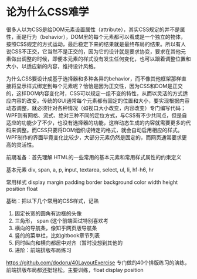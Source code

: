 # 论为什么CSS难学

很多人以为CSS是给DOM元素设置属性（attribute），其实CSS规定的并不是属性，而是行为（behavior），DOM里的每个元素都可以看成是一个独立的物体，按照CSS规定的方式运动，最后稳定下来的结果就是最终布局的结果。所以有人说CSS不正交，它当然不是正交的，因为它的设计就是要求协变，要求在其他元素做出调整的时候，即便本元素的样式没有发生任何变化，也可以跟着调整位置和大小，以适应新的内容，维持设计风格。

为什么CSS要设计成基于选择器和多种各异的behavior，而不像其他框架那样直接将显示样式绑定到每个元素呢？恰恰是因为正交性，因为CSS和DOM是正交的，这样DOM内容变化时，CSS可以规定一组不变的特性，从而以灵活的方式适应内容的改变。传统的GUI通常每个元素都有固定的位置和大小，要实现根据内容动态调整，就必须针对各种情况（如视口大小改变，内容改变）专门编写代码；WPF则有网格、流式、绝对三种不同的定位方式，与CSS有不少共同点，但是自适应的功能少了不少，也没有选择器的功能，这样动态生成的内容就需要更多的代码来调整。而CSS只要将DOM组织成特定的格式，就会自动启用相应的样式。WPF制作的界面毕竟变化比较少，大部分元素仍然是固定的，而网页通常要求更高的灵活性。

前期准备：首先理解 HTML的一些常用的基本元素和常用样式属性的约束定义

基本元素
div, span, a, p, input, textarea, select, ul, li, h1-h6, hr

常用样式
display
margin
padding
border
background
color
width
height
position
float

基础：把以下几个常用的CSS样式，记熟

1. 固定长宽的圆角有边框的头像
2. 三角形， span (这个前端面试特别喜欢考
3. 横向的导航条，像知乎网页版导航条
4. 竖的的菜单栏，比如gitbook章节列表
5. 同时纵向和横向都居中对齐（暂时没想到其他的
6. 进阶：前端排版布局练习

https://github.com/dodoru/40LayoutExercise
专门做的40个排版练习的演练，前端排版布局都还挺轻松。主要训练，float display position
